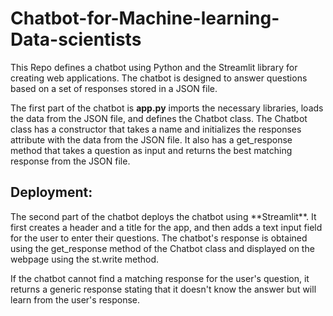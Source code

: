 # Chatbot-for-Machine-learning-Data-scientists
This Repo defines a chatbot using Python and the Streamlit library for creating web applications. The chatbot is designed to answer questions based on a set of responses stored in a JSON file.

The first part of the chatbot is **app.py** imports the necessary libraries, loads the data from the JSON file, and defines the Chatbot class. The Chatbot class has a constructor that takes a name and initializes the responses attribute with the data from the JSON file. It also has a get_response method that takes a question as input and returns the best matching response from the JSON file.

<h2>Deployment:</h2>
The second part of the chatbot deploys the chatbot using **Streamlit**. It first creates a header and a title for the app, and then adds a text input field for the user to enter their questions. The chatbot's response is obtained using the get_response method of the Chatbot class and displayed on the webpage using the st.write method.

If the chatbot cannot find a matching response for the user's question, it returns a generic response stating that it doesn't know the answer but will learn from the user's response.
